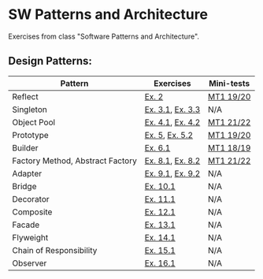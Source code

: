 # SW Patterns and Architecture

Exercises from class "Software Patterns and Architecture".

## Design Patterns:

| Pattern                          | Exercises                                                | Mini-tests                       |
|----------------------------------|----------------------------------------------------------|----------------------------------|
| Reflect                          | [Ex. 2](Exercises/Ex02)                                  | [MT1 19/20](Minitests/MT1_19_20) |
| Singleton                        | [Ex. 3.1](Exercises/Ex03_1), [Ex. 3.3](Exercises/Ex03_3) | N/A                              |
| Object Pool                      | [Ex. 4.1](Exercises/Ex04_1), [Ex. 4.2](Exercises/Ex04_2) | [MT1 21/22](Minitests/MT1_21_22) |
| Prototype                        | [Ex. 5](Exercises/Ex05_1), [Ex. 5.2](Exercises/Ex05_2)   | [MT1 19/20](Minitests/MT1_19_20) |
| Builder                          | [Ex. 6.1](Exercises/Ex06_1)                              | [MT1 18/19](Minitests/MT1_18_19) |
| Factory Method, Abstract Factory | [Ex. 8.1](Exercises/Ex08_1), [Ex. 8.2](Exercises/Ex08_2) | [MT1 21/22](Minitests/MT1_21_22) |
| Adapter                          | [Ex. 9.1](Exercises/Ex09_1), [Ex. 9.2](Exercises/Ex09_2) | N/A                              |
| Bridge                           | [Ex. 10.1](Exercises/Ex10_1)                             | N/A                              |
| Decorator                        | [Ex. 11.1](Exercises/Ex11_1)                             | N/A                              |
| Composite                        | [Ex. 12.1](Exercises/Ex12_1)                             | N/A                              |
| Facade                           | [Ex. 13.1](Exercises/Ex13_1)                             | N/A                              |
| Flyweight                        | [Ex. 14.1](Exercises/Ex14_1)                             | N/A                              |
| Chain of Responsibility          | [Ex. 15.1](Exercises/Ex15_1)                             | N/A                              |
| Observer                         | [Ex. 16.1](Exercises/Ex16_1)                             | N/A                              |